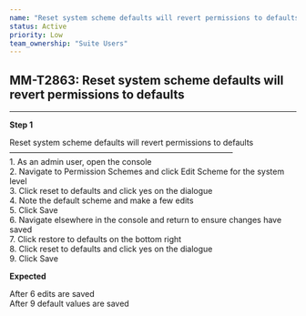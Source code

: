 ```yaml
---
name: "Reset system scheme defaults will revert permissions to defaults"
status: Active
priority: Low
team_ownership: "Suite Users"
---
```


## MM-T2863: Reset system scheme defaults will revert permissions to defaults

---

**Step 1**

Reset system scheme defaults will revert permissions to defaults\
————————————————————————————\
1\. As an admin user, open the console\
2\. Navigate to Permission Schemes and click Edit Scheme for the system level\
3\. Click reset to defaults and click yes on the dialogue\
4\. Note the default scheme and make a few edits\
5\. Click Save\
6\. Navigate elsewhere in the console and return to ensure changes have saved\
7\. Click restore to defaults on the bottom right\
8\. Click reset to defaults and click yes on the dialogue\
9\. Click Save

**Expected**

After 6 edits are saved\
After 9 default values are saved
